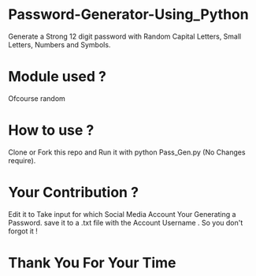 # Password-Generator-Using_Python
Generate a Strong 12 digit password with Random
Capital Letters, Small Letters, Numbers and Symbols.

# Module used ?
Ofcourse random 

# How to use ?
Clone or Fork this repo and Run it with python Pass_Gen.py (No Changes require).

# Your Contribution ?
Edit it to Take input for which Social Media Account Your Generating a Password.
save it to a .txt file with the Account Username . 
So you don't forgot it !

# Thank You For Your Time
